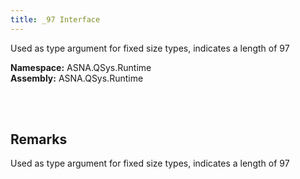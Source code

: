 ```yaml
---
title: _97 Interface
---
```


Used as type argument for fixed size types, indicates a length of 97

**Namespace:** ASNA.QSys.Runtime <br/>
**Assembly:** ASNA.QSys.Runtime

<br>
<br>

## Remarks

Used as type argument for fixed size types, indicates a length of 97

[//]: # ($$TODO: Complete the Remarks section.)

<br>
<br>

